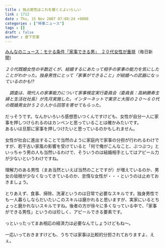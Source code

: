 ```yaml
---
title : 独占男性はこれを磨くとよいらしい
link : 1712
date : Thu, 15 Nov 2007 07:08:24 +0000
categories : ["時事ニュース"]
tags : []
draft : false
author : 倉下忠憲
---
```


<A HREF="http://mainichi.jp/life/love/archive/news/2007/11/20071114mog00m040023000c.html" TARGET="_blank">みんなのニュース：モテる条件「家事できる男」　２０代女性が重視</A>（毎日新聞）<BR><BR><I>２０代既婚女性の半数近くが、結婚するにあたって相手の家事の能力を気にしたことがわかった。独身男性にとって「家事ができること」が結婚への武器になっているのかも!?<BR><BR>　調査は、現代人の家事能力について家事検定実行委員会（委員長：高納勝寿主婦と生活社社長）が先月実施した。インターネットで東京と大阪の２０～６０代の既婚男女計５２０人から回答を寄せてもらった。</I><BR><BR>だっそうです。なんかいろいろ感想思いつくんですけども、女性が自分一人に家事を押しつけられるのはカンベンと思っていることは確かみたいです。<BR>あるいは旦那に家事を押しつけたいと思っているのかもしれません。<BR><BR>女性が社会に進出することで当然のように家庭内で家事の分担が行われるわけですが、若干古い家風の影響を受けていると「何で俺がこんなこと、ぶつぶつ」といっちゃう男の人も当然いるわけで、そういうのは結婚相手としてはアピール力が少ないというわけですね。<BR><BR>理解力のある男性（まあ当然といえば当然のことですが）が増えているのか、男女の垣根が少なくなってきているのか、怠惰な女性が・・・というのは止めておきましょう。<BR><BR>とりあえず、食事、掃除、洗濯というのは日常で必要なスキルです。独身男性でも一人暮らしならだいたいこのスキルは磨かれると思いますが、実家にいるとちょっと磨かれないスキルですね。後者の方が徐々に多くなっている中で、「家事ができる男性」というのは珍しく、アピールできる要素です。<BR><BR>っといったってまあ相応の経済力は必要なんでしょうけどもね～。<BR><BR>一応いっておきますけども、うちでは家事は比較的分担されておりますよ、えぇ。<BR><br><br>
